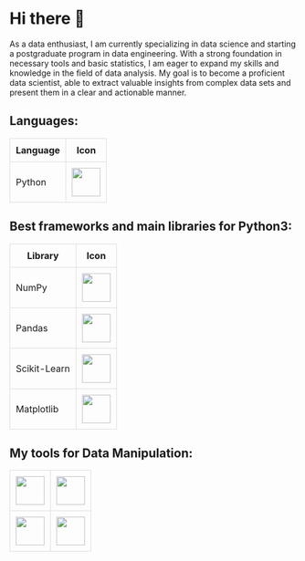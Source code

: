 <!DOCTYPE html>
<html>
<head>
  <title>Perfil de [Seu Nome]</title>
  <style>
    table {
      border-collapse: collapse;
    }
    th, td {
      border: 1px solid #ddd;
      padding: 10px;
    }
  </style>
</head>
<body>
  <h1>Hi there 👋</h1>
  <p>As a data enthusiast, I am currently specializing in data science and starting a postgraduate program in data engineering. With a strong foundation in necessary tools and basic statistics, I am eager to expand my skills and knowledge in the field of data analysis. My goal is to become a proficient data scientist, able to extract valuable insights from complex data sets and present them in a clear and actionable manner.</p>

  <h2>Languages:</h2>
  <table>
    <tr>
      <th>Language</th>
      <th>Icon</th>
    </tr>
    <tr>
      <td>Python</td>
      <td><img width='50' height='50' src="https://cdn.jsdelivr.net/gh/devicons/devicon@latest/icons/python/python-original-wordmark.svg" /></td>
    </tr>
  </table>

  <h2>Best frameworks and main libraries for Python3:</h2>
  <table>
    <tr>
      <th>Library</th>
      <th>Icon</th>
    </tr>
    <tr>
      <td>NumPy</td>
      <td><img width='50' height='50' src="https://cdn.jsdelivr.net/gh/devicons/devicon@latest/icons/numpy/numpy-original-wordmark.svg" /></td>
    </tr>
    <tr>
      <td>Pandas</td>
      <td><img width='50' height='50' src="https://cdn.jsdelivr.net/gh/devicons/devicon@latest/icons/pandas/pandas-original-wordmark.svg" /></td>
    </tr>
    <tr>
      <td>Scikit-Learn</td>
      <td><img width='50' height='50' src="https://cdn.jsdelivr.net/gh/devicons/devicon@latest/icons/scikitlearn/scikitlearn-original.svg" /></td>
    </tr>
    <tr>
      <td>Matplotlib</td>
      <td><img width='50' height='50' src="https://cdn.jsdelivr.net/gh/devicons/devicon@latest/icons/matplotlib/matplotlib-original-wordmark.svg" /></td>
    </tr>
  </table>

<h2>My tools for Data Manipulation:</h2>
<table>
  <tr>
    <td><img width='50' height='50' src="https://cdn.jsdelivr.net/gh/devicons/devicon@latest/icons/jupyter/jupyter-original-wordmark.svg" /></td>
    <td><img width='50' height='50' src="https://cdn.jsdelivr.net/gh/devicons/devicon@latest/icons/mysql/mysql-original-wordmark.svg" /></td>
  </tr>
  <tr>
    <td><img width='50' height='50' src="https://cdn.jsdelivr.net/gh/devicons/devicon@latest/icons/postgresql/postgresql-original-wordmark.svg" /></td>
    <td><img width='50' height='50' src="https://cdn.jsdelivr.net/gh/devicons/devicon@latest/icons/nodejs/nodejs-original-wordmark.svg" /></td>
  </tr>
</table>
